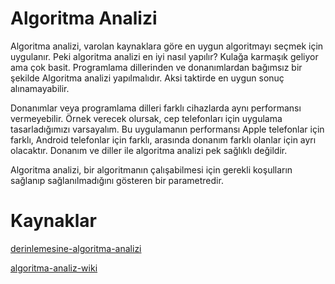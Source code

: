 # Algoritma Analizi

Algoritma analizi, varolan kaynaklara göre en uygun algoritmayı seçmek için uygulanır. Peki algoritma analizi en iyi nasıl yapılır? Kulağa karmaşık geliyor ama çok basit. Programlama dillerinden ve donanımlardan bağımsız bir şekilde Algoritma analizi yapılmalıdır. Aksi taktirde en uygun sonuç alınamayabilir. 

Donanımlar veya programlama dilleri farklı cihazlarda aynı performansı vermeyebilir. Örnek verecek olursak, cep telefonları için uygulama tasarladığımızı varsayalım. Bu uygulamanın performansı Apple telefonlar için farklı, Android telefonlar için farklı, arasında donanım farklı olanlar için ayrı olacaktır. Donanım ve diller ile algoritma analizi pek sağlıklı değildir.

Algoritma analizi, bir algoritmanın çalışabilmesi için gerekli koşulların sağlanıp sağlanılmadığını gösteren bir parametredir.

# Kaynaklar

[derinlemesine-algoritma-analizi](https://birhankarahasan.com/algoritma-analizi-nedir-zaman-karmasikligi-big-o-gosterimi)

[algoritma-analiz-wiki](https://tr.wikipedia.org/wiki/Algoritma_analizi)
